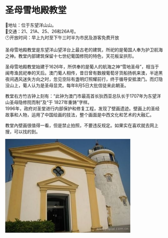 # 圣母雪地殿教堂  
📍地址：位于东望洋山山。   
🚌交通：21、21A、25、26和26A号。   
🕛开放时间：早上九时至下午三时半为市民及游客免费开放  
  
圣母雪地殿教堂是东望洋山望洋台上最古老的建筑，所祀的是葡国人奉为护卫航海之神。教堂内部建筑保留十七世纪葡国修院的特色，天花板呈拱形。   
  
圣母雪地殿教堂始建于1626年，所供奉的是葡人的航海之神“雪地圣母”，相当于闽粤渔民祀奉的天后。澳门葡人相传，昔日曾有数艘葡萄牙货船扬帆来澳，半途黑夜间遇风迷失方向之时，忽见空际有盏明灯照耀前行，终于循导安抵澳门。而灯隐没山上，葡人认为是圣母显灵。每年8月5日大批信徒来此朝圣。   
  
教堂右方竹古钟上刻有：“此钟为澳门市最高首长狄西亚总队长于1707年为东望洋山圣母隐修院而制”及“于 1827年重铸”字样。   
1996年，政府对圣堂进行内部保护和修复工程，发现了壁画遗迹。壁画上的圣经故事和人物，运用了中国绘画的技法，整个画面是中西文化和艺术的大融汇。   
  
教堂內壁画很值得一看，但是禁止拍照，不要违反规定。如果实在喜欢就去网上搜，可以找的到。   
  
![](https://raw.githubusercontent.com/szqq0512/Pic/main/img/202201212153766.png)  
  
